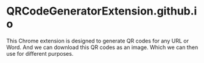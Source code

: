 # QRCodeGeneratorExtension.github.io
This Chrome extension is designed to generate QR codes for any URL or Word. And we can download this QR codes as an image. Which we can then use for different purposes.
